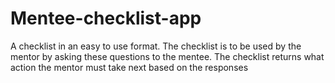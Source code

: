 # Mentee-checklist-app
A checklist in an easy to use format. 
The checklist is to be used by the mentor by asking these questions to the mentee.
The checklist returns what action the mentor must take next based on the responses
